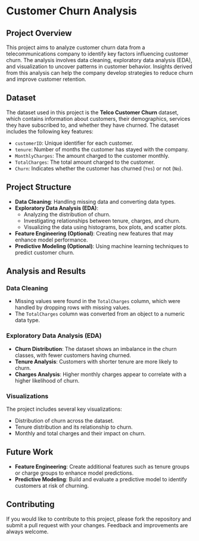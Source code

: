 # Customer Churn Analysis

## Project Overview

This project aims to analyze customer churn data from a telecommunications company to identify key factors influencing customer churn. The analysis involves data cleaning, exploratory data analysis (EDA), and visualization to uncover patterns in customer behavior. Insights derived from this analysis can help the company develop strategies to reduce churn and improve customer retention.

## Dataset

The dataset used in this project is the **Telco Customer Churn** dataset, which contains information about customers, their demographics, services they have subscribed to, and whether they have churned. The dataset includes the following key features:
- `customerID`: Unique identifier for each customer.
- `tenure`: Number of months the customer has stayed with the company.
- `MonthlyCharges`: The amount charged to the customer monthly.
- `TotalCharges`: The total amount charged to the customer.
- `Churn`: Indicates whether the customer has churned (`Yes`) or not (`No`).

## Project Structure

- **Data Cleaning**: Handling missing data and converting data types.
- **Exploratory Data Analysis (EDA)**: 
  - Analyzing the distribution of churn.
  - Investigating relationships between tenure, charges, and churn.
  - Visualizing the data using histograms, box plots, and scatter plots.
- **Feature Engineering (Optional)**: Creating new features that may enhance model performance.
- **Predictive Modeling (Optional)**: Using machine learning techniques to predict customer churn.


## Analysis and Results

### Data Cleaning

- Missing values were found in the `TotalCharges` column, which were handled by dropping rows with missing values.
- The `TotalCharges` column was converted from an object to a numeric data type.

### Exploratory Data Analysis (EDA)

- **Churn Distribution**: The dataset shows an imbalance in the churn classes, with fewer customers having churned.
- **Tenure Analysis**: Customers with shorter tenure are more likely to churn.
- **Charges Analysis**: Higher monthly charges appear to correlate with a higher likelihood of churn.

### Visualizations

The project includes several key visualizations:
- Distribution of churn across the dataset.
- Tenure distribution and its relationship to churn.
- Monthly and total charges and their impact on churn.

## Future Work

- **Feature Engineering**: Create additional features such as tenure groups or charge groups to enhance model predictions.
- **Predictive Modeling**: Build and evaluate a predictive model to identify customers at risk of churning.

## Contributing

If you would like to contribute to this project, please fork the repository and submit a pull request with your changes. Feedback and improvements are always welcome.
